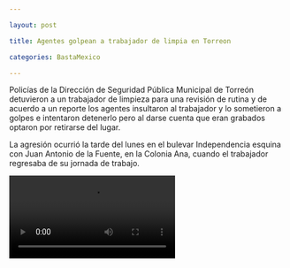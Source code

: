 ```yaml
---

layout: post

title: Agentes golpean a trabajador de limpia en Torreon

categories: BastaMexico

---
```


<p>Polic&iacute;as de la Direcci&oacute;n de Seguridad P&uacute;blica Municipal de Torre&oacute;n detuvieron a un trabajador de limpieza para una revisi&oacute;n de rutina y de acuerdo a un reporte los agentes insultaron al trabajador y lo sometieron a golpes e intentaron detenerlo pero al darse cuenta que eran grabados optaron por retirarse del lugar.</p>
<p>La agresi&oacute;n ocurri&oacute; la tarde del lunes en el bulevar Independencia esquina con Juan Antonio de la Fuente, en la Colonia Ana, cuando el trabajador regresaba de su jornada de trabajo.</p>
<p><video controls="controls" width="300" height="150">
<source src="https://www.youtube.com/watch?v=-xgNNB3OHr0" />
</video></p>
